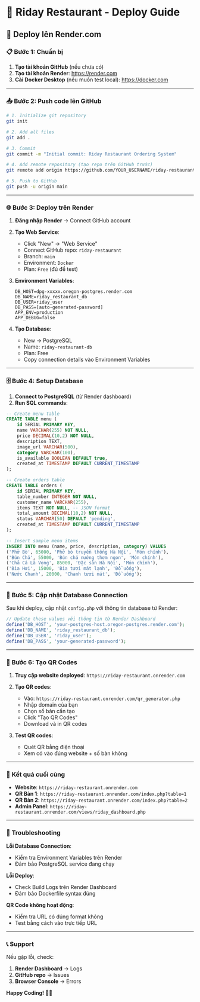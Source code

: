 # 🍜 Riday Restaurant - Deploy Guide

## 🚀 Deploy lên Render.com

### 📋 **Bước 1: Chuẩn bị**

1. **Tạo tài khoản GitHub** (nếu chưa có)
2. **Tạo tài khoản Render**: https://render.com
3. **Cài Docker Desktop** (nếu muốn test local): https://docker.com

---

### 📤 **Bước 2: Push code lên GitHub**

```bash
# 1. Initialize git repository
git init

# 2. Add all files
git add .

# 3. Commit
git commit -m "Initial commit: Riday Restaurant Ordering System"

# 4. Add remote repository (tạo repo trên GitHub trước)
git remote add origin https://github.com/YOUR_USERNAME/riday-restaurant.git

# 5. Push to GitHub
git push -u origin main
```

---

### 🌐 **Bước 3: Deploy trên Render**

1. **Đăng nhập Render** → Connect GitHub account

2. **Tạo Web Service**:
   - Click "New" → "Web Service"
   - Connect GitHub repo: `riday-restaurant`
   - Branch: `main`
   - Environment: `Docker`
   - Plan: `Free` (đủ để test)

3. **Environment Variables**:
   ```
   DB_HOST=dpg-xxxxx.oregon-postgres.render.com
   DB_NAME=riday_restaurant_db  
   DB_USER=riday_user
   DB_PASS=[auto-generated-password]
   APP_ENV=production
   APP_DEBUG=false
   ```

4. **Tạo Database**:
   - New → PostgreSQL
   - Name: `riday-restaurant-db`
   - Plan: Free
   - Copy connection details vào Environment Variables

---

### 🗄️ **Bước 4: Setup Database**

1. **Connect to PostgreSQL** (từ Render dashboard)
2. **Run SQL commands**:

```sql
-- Create menu table
CREATE TABLE menu (
    id SERIAL PRIMARY KEY,
    name VARCHAR(255) NOT NULL,
    price DECIMAL(10,2) NOT NULL,
    description TEXT,
    image_url VARCHAR(500),
    category VARCHAR(100),
    is_available BOOLEAN DEFAULT true,
    created_at TIMESTAMP DEFAULT CURRENT_TIMESTAMP
);

-- Create orders table  
CREATE TABLE orders (
    id SERIAL PRIMARY KEY,
    table_number INTEGER NOT NULL,
    customer_name VARCHAR(255),
    items TEXT NOT NULL, -- JSON format
    total_amount DECIMAL(10,2) NOT NULL,
    status VARCHAR(50) DEFAULT 'pending',
    created_at TIMESTAMP DEFAULT CURRENT_TIMESTAMP
);

-- Insert sample menu items
INSERT INTO menu (name, price, description, category) VALUES
('Phở Bò', 65000, 'Phở bò truyền thống Hà Nội', 'Món chính'),
('Bún Chả', 55000, 'Bún chả nướng thơm ngon', 'Món chính'),
('Chả Cá Lã Vọng', 85000, 'Đặc sản Hà Nội', 'Món chính'),
('Bia Hơi', 15000, 'Bia tươi mát lạnh', 'Đồ uống'),
('Nước Chanh', 20000, 'Chanh tươi mát', 'Đồ uống');
```

---

### 🔧 **Bước 5: Cập nhật Database Connection**

Sau khi deploy, cập nhật `config.php` với thông tin database từ Render:

```php
// Update these values với thông tin từ Render Dashboard
define('DB_HOST', 'your-postgres-host.oregon-postgres.render.com');
define('DB_NAME', 'riday_restaurant_db');
define('DB_USER', 'riday_user');  
define('DB_PASS', 'your-generated-password');
```

---

### 📱 **Bước 6: Tạo QR Codes**

1. **Truy cập website deployed**: `https://riday-restaurant.onrender.com`

2. **Tạo QR codes**: 
   - Vào: `https://riday-restaurant.onrender.com/qr_generator.php`
   - Nhập domain của bạn
   - Chọn số bàn cần tạo
   - Click "Tạo QR Codes"
   - Download và in QR codes

3. **Test QR codes**:
   - Quét QR bằng điện thoại
   - Xem có vào đúng website + số bàn không

---

### 🎯 **Kết quả cuối cùng**

- **Website**: `https://riday-restaurant.onrender.com`
- **QR Bàn 1**: `https://riday-restaurant.onrender.com/index.php?table=1`  
- **QR Bàn 2**: `https://riday-restaurant.onrender.com/index.php?table=2`
- **Admin Panel**: `https://riday-restaurant.onrender.com/views/riday_dashboard.php`

---

### 🔧 **Troubleshooting**

**Lỗi Database Connection**:
- Kiểm tra Environment Variables trên Render
- Đảm bảo PostgreSQL service đang chạy

**Lỗi Deploy**:
- Check Build Logs trên Render Dashboard
- Đảm bảo Dockerfile syntax đúng

**QR Code không hoạt động**:
- Kiểm tra URL có đúng format không
- Test bằng cách vào trực tiếp URL

---

### 📞 **Support**

Nếu gặp lỗi, check:
1. **Render Dashboard** → Logs
2. **GitHub repo** → Issues
3. **Browser Console** → Errors

**Happy Coding!** 🎉🍜
